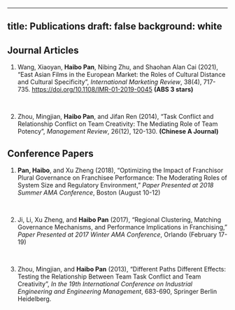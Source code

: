 
---
title: Publications
draft: false
background: white
---




## Journal Articles

1. Wang, Xiaoyan, **Haibo Pan**, Nibing Zhu, and Shaohan Alan Cai (2021), “East Asian Films in the European Market: the Roles of Cultural Distance and Cultural Specificity”, *International Marketing Review*, 38(4), 717-735. https://doi.org/10.1108/IMR-01-2019-0045  **(ABS 3 stars)**

</br>

2. Zhou, Mingjian, **Haibo Pan**, and Jifan Ren (2014), “Task Conflict and Relationship Conflict on Team Creativity: The Mediating Role of Team Potency”, *Management Review*, 26(12), 120-130. **(Chinese A Journal)**

## Conference Papers

1. **Pan, Haibo**, and Xu Zheng (2018), “Optimizing the Impact of Franchisor Plural Governance on Franchisee Performance: The Moderating Roles of System Size and Regulatory Environment,” *Paper Presented at 2018 Summer AMA Conference*, Boston (August 10-12)

</br>

2. Ji, Li, Xu Zheng, and **Haibo Pan** (2017), “Regional Clustering, Matching Governance Mechanisms, and Performance Implications in Franchising,” *Paper Presented at 2017 Winter AMA Conference*, Orlando (February 17-19)

</br>

3. Zhou, Mingjian, and **Haibo Pan** (2013), “Different Paths Different Effects: Testing the
Relationship Between Team Task Conflict and Team Creativity”, *In the 19th International Conference on Industrial Engineering and Engineering Management*, 683-690, Springer Berlin Heidelberg.
